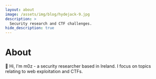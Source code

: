 ```yaml
---
layout: about
image: /assets/img/blog/hydejack-9.jpg
description: >
  Security research and CTF challenges.
hide_description: true
---
```


# About

👋 Hi, I'm m0z - a security researcher based in Ireland. I focus on topics relating to web exploitation and CTFs.